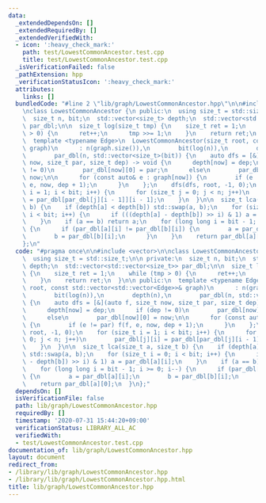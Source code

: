 ```yaml
---
data:
  _extendedDependsOn: []
  _extendedRequiredBy: []
  _extendedVerifiedWith:
  - icon: ':heavy_check_mark:'
    path: test/LowestCommonAncestor.test.cpp
    title: test/LowestCommonAncestor.test.cpp
  _isVerificationFailed: false
  _pathExtension: hpp
  _verificationStatusIcon: ':heavy_check_mark:'
  attributes:
    links: []
  bundledCode: "#line 2 \"lib/graph/LowestCommonAncestor.hpp\"\n\n#include <vector>\n\
    \nclass LowestCommonAncestor {\n public:\n  using size_t = std::size_t;\n\n private:\n\
    \  size_t n, bit;\n  std::vector<size_t> depth;\n  std::vector<std::vector<size_t>>\
    \ par_dbl;\n\n  size_t log(size_t tmp) {\n    size_t ret = 1;\n    while (tmp\
    \ > 0) {\n      ret++;\n      tmp >>= 1;\n    }\n    return ret;\n  }\n\n public:\n\
    \  template <typename Edge>\n  LowestCommonAncestor(size_t root, const std::vector<std::vector<Edge>>&\
    \ graph)\n      : n(graph.size()),\n        bit(log(n)),\n        depth(n),\n\
    \        par_dbl(n, std::vector<size_t>(bit)) {\n    auto dfs = [&](auto f, size_t\
    \ now, size_t par, size_t dep) -> void {\n      depth[now] = dep;\n      if (dep\
    \ != 0)\n        par_dbl[now][0] = par;\n      else\n        par_dbl[now][0] =\
    \ now;\n\n      for (const auto& e : graph[now]) {\n        if (e != par) f(f,\
    \ e, now, dep + 1);\n      }\n    };\n    dfs(dfs, root, -1, 0);\n    for (size_t\
    \ i = 1; i < bit; i++) {\n      for (size_t j = 0; j < n; j++)\n        par_dbl[j][i]\
    \ = par_dbl[par_dbl[j][i - 1]][i - 1];\n    }\n  }\n\n  size_t lca(size_t a, size_t\
    \ b) {\n    if (depth[a] < depth[b]) std::swap(a, b);\n    for (size_t i = 0;\
    \ i < bit; i++) {\n      if (((depth[a] - depth[b]) >> i) & 1) a = par_dbl[a][i];\n\
    \    }\n    if (a == b) return a;\n    for (long long i = bit - 1; i >= 0; i--)\
    \ {\n      if (par_dbl[a][i] != par_dbl[b][i]) {\n        a = par_dbl[a][i];\n\
    \        b = par_dbl[b][i];\n      }\n    }\n    return par_dbl[a][0];\n  }\n\
    };\n"
  code: "#pragma once\n\n#include <vector>\n\nclass LowestCommonAncestor {\n public:\n\
    \  using size_t = std::size_t;\n\n private:\n  size_t n, bit;\n  std::vector<size_t>\
    \ depth;\n  std::vector<std::vector<size_t>> par_dbl;\n\n  size_t log(size_t tmp)\
    \ {\n    size_t ret = 1;\n    while (tmp > 0) {\n      ret++;\n      tmp >>= 1;\n\
    \    }\n    return ret;\n  }\n\n public:\n  template <typename Edge>\n  LowestCommonAncestor(size_t\
    \ root, const std::vector<std::vector<Edge>>& graph)\n      : n(graph.size()),\n\
    \        bit(log(n)),\n        depth(n),\n        par_dbl(n, std::vector<size_t>(bit))\
    \ {\n    auto dfs = [&](auto f, size_t now, size_t par, size_t dep) -> void {\n\
    \      depth[now] = dep;\n      if (dep != 0)\n        par_dbl[now][0] = par;\n\
    \      else\n        par_dbl[now][0] = now;\n\n      for (const auto& e : graph[now])\
    \ {\n        if (e != par) f(f, e, now, dep + 1);\n      }\n    };\n    dfs(dfs,\
    \ root, -1, 0);\n    for (size_t i = 1; i < bit; i++) {\n      for (size_t j =\
    \ 0; j < n; j++)\n        par_dbl[j][i] = par_dbl[par_dbl[j][i - 1]][i - 1];\n\
    \    }\n  }\n\n  size_t lca(size_t a, size_t b) {\n    if (depth[a] < depth[b])\
    \ std::swap(a, b);\n    for (size_t i = 0; i < bit; i++) {\n      if (((depth[a]\
    \ - depth[b]) >> i) & 1) a = par_dbl[a][i];\n    }\n    if (a == b) return a;\n\
    \    for (long long i = bit - 1; i >= 0; i--) {\n      if (par_dbl[a][i] != par_dbl[b][i])\
    \ {\n        a = par_dbl[a][i];\n        b = par_dbl[b][i];\n      }\n    }\n\
    \    return par_dbl[a][0];\n  }\n};"
  dependsOn: []
  isVerificationFile: false
  path: lib/graph/LowestCommonAncestor.hpp
  requiredBy: []
  timestamp: '2020-07-31 15:44:20+09:00'
  verificationStatus: LIBRARY_ALL_AC
  verifiedWith:
  - test/LowestCommonAncestor.test.cpp
documentation_of: lib/graph/LowestCommonAncestor.hpp
layout: document
redirect_from:
- /library/lib/graph/LowestCommonAncestor.hpp
- /library/lib/graph/LowestCommonAncestor.hpp.html
title: lib/graph/LowestCommonAncestor.hpp
---
```

